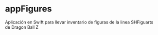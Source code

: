 # appFigures
Aplicación en Swift para llevar inventario de figuras de la linea SHFiguarts de Dragon Ball Z
